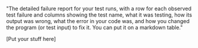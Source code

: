 "The detailed failure report for your test runs, with a row for each observed test failure and columns showing the test name, what it was testing, how its output was wrong, what the error in your code was, and how you changed the program (or test input) to fix it. You can put it on a markdown table."

[Put your stuff here]